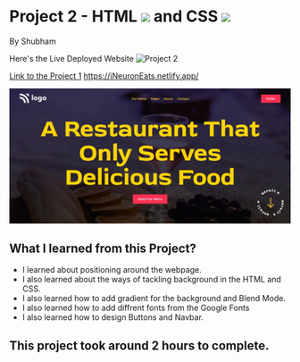 # Project 2 - HTML ![](./readmeImages/html-5.png) and CSS ![](./readmeImages/css-3.png)

By Shubham

Here's the Live Deployed Website ![Project 2](https://img.shields.io/badge/Project-2-brightgreen)

[Link to the Project 1]("https://iNeuronEats.netlify.app/")
https://iNeuronEats.netlify.app/

![Completed Website](./readmeImages/completedScreenshot.jpg)

## What I learned from this Project?

- I learned about positioning around the webpage.
- I also learned about the ways of tackling background in the HTML and CSS.
- I also learned how to add gradient for the background and Blend Mode.
- I also learned how to add diffrent fonts from the Google Fonts
- I also learned how to design Buttons and Navbar.

## This project took around 2 hours to complete.
